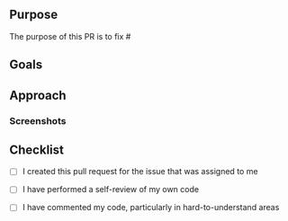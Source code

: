 ## Purpose
<!--- Describe the problems, issues, or needs driving this feature/fix and include links to related issues -->
The purpose of this PR is to fix #<issue-number>

## Goals
<!---  Describe the solutions that this feature/fix will introduce to resolve the problems described above -->

## Approach
<!--- Describe how you are implementing the solutions. Include a link to a Markdown file or Google doc if the feature write-up is too long to paste here. -->

### Screenshots
<!---  Include an animated GIF or screenshot if the change affects the UI.  -->
  


##  Checklist
- [ ] I created this pull request for the issue that was assigned to me
- [ ] I have performed a self-review of my own code
- [ ] I have commented my code, particularly in hard-to-understand areas

